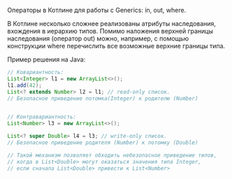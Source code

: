 Операторы в Котлине для работы с Generics: in, out, where.

В Котлине несколько сложнее реализованы атрибуты наследования, вхождения в иерархию типов. 
Помимо наложения верхней границы наследования (оператор out) можно, например, с помощью конструкции where перечислить все возможные верхние границы типа.



Пример решения на Java:

```java
// Ковариантность:
List<Integer> l1 = new ArrayList<>();
l1.add(42);
List<? extends Number> l2 = l1; // read-only список. 
// Безопасное приведение потомка(Integer) к родителю (Number)


// Контравариантность:
List<Number> l3 = new ArrayList<>();

List<? super Double> l4 = l3; // write-only список. 
// Безопасное приведение родителя (Number) к потомку (Double)

// Такой механизм позволяет обходить небезопасное приведение типов,
// когда в List<Double> могут оказаться значения типа Integer, 
// если сначала List<Double> привести к List<Number>
```